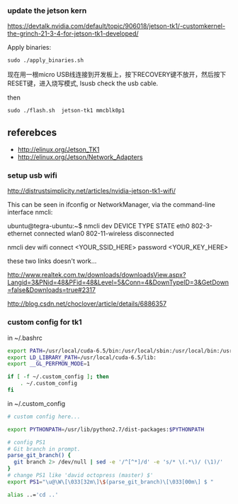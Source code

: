 ### update the jetson kern


https://devtalk.nvidia.com/default/topic/906018/jetson-tk1/-customkernel-the-grinch-21-3-4-for-jetson-tk1-developed/

Apply binaries:

`sudo ./apply_binaries.sh`

现在用一根micro USB线连接到开发板上，按下RECOVERY键不放开，然后按下RESET键，进入烧写模式, lsusb check the usb cable.

then 

`sudo ./flash.sh  jetson-tk1 mmcblk0p1`

referebces
---
- http://elinux.org/Jetson_TK1
- http://elinux.org/Jetson/Network_Adapters


### setup usb wifi

http://distrustsimplicity.net/articles/nvidia-jetson-tk1-wifi/


This can be seen in ifconfig or NetworkManager, via the command-line interface nmcli:

ubuntu@tegra-ubuntu:~$ nmcli dev
DEVICE     TYPE              STATE
eth0       802-3-ethernet    connected
wlan0      802-11-wireless   disconnected 

nmcli dev wifi connect <YOUR_SSID_HERE> password <YOUR_KEY_HERE>

these two links doesn't work...

http://www.realtek.com.tw/downloads/downloadsView.aspx?Langid=3&PNid=48&PFid=48&Level=5&Conn=4&DownTypeID=3&GetDown=false&Downloads=true#2317

http://blog.csdn.net/choclover/article/details/6886357


### custom config for tk1

in ~/.bashrc

```sh
export PATH=/usr/local/cuda-6.5/bin:/usr/local/sbin:/usr/local/bin:/usr/sbin:/usr/bin:/sbin:/bin
export LD_LIBRARY_PATH=/usr/local/cuda-6.5/lib:
export __GL_PERFMON_MODE=1

if [ -f ~/.custom_config ]; then
    . ~/.custom_config
fi
```

in ~/.custom_config

```sh
# custom config here...

export PYTHONPATH=/usr/lib/python2.7/dist-packages:$PYTHONPATH

# config PS1
# Git branch in prompt.
parse_git_branch() {
  git branch 2> /dev/null | sed -e '/^[^*]/d' -e 's/* \(.*\)/ (\1)/'
} 
# change PS1 like 'david octopress (master) $'
export PS1="\u@\W\[\033[32m\]\$(parse_git_branch)\[\033[00m\] $ "

alias ..='cd ..'

```